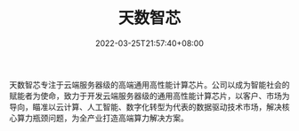 ﻿---
weight: 
title: "天数智芯"
description: "天数智芯专注于云端服务器级的高端通用高性能计算芯片。公司以成为智能社会的赋能者为使命，致力于开发云端服务器级的通用高性能计算芯片，以客户、市场为导向，瞄准以云计算、人工智能、数字化转型为代表的数据驱动技术市场，解决核心算力瓶颈问题，为全产业打造高端算力解决方案。"
date: 2022-03-25T21:57:40+08:00
lastmod: 2022-03-25T16:45:40+08:00
draft: false
authors: ["Metabd"]
featuredImage: "571.jpg"
link: "https://www.iluvatar.com.cn/"
tags: ["天数智芯","算力"]
categories: ["navigation"]
navigation: ["算力"]
lightgallery: true
toc: true
pinned: false
recommend: false
recommend1: false
---
天数智芯专注于云端服务器级的高端通用高性能计算芯片。公司以成为智能社会的赋能者为使命，致力于开发云端服务器级的通用高性能计算芯片，以客户、市场为导向，瞄准以云计算、人工智能、数字化转型为代表的数据驱动技术市场，解决核心算力瓶颈问题，为全产业打造高端算力解决方案。
